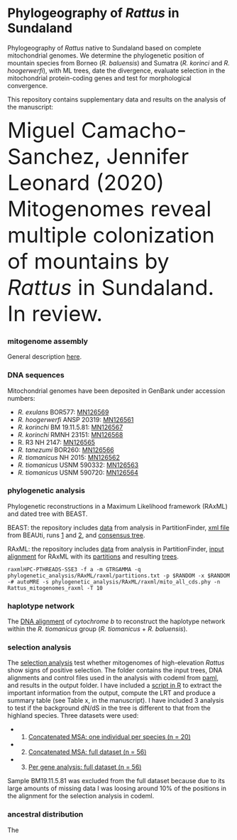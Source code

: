 # Phylogeography of *Rattus* in Sundaland

Phylogeography of *Rattus* native to Sundaland based on complete mitochondrial genomes. We determine the phylogenetic position of mountain species from Borneo (*R. baluensis*) and Sumatra (*R. korinci* and *R. hoogerwerfi*), with ML trees, date the divergence, evaluate selection in the mitochondrial protein-coding genes and test for morphological convergence.

This repository contains supplementary data and results on the analysis of the manuscript:

<font size="16">Miguel Camacho-Sanchez, Jennifer Leonard (2020) Mitogenomes reveal multiple colonization of mountains by *Rattus* in Sundaland. In review.</font>

### mitogenome assembly

General description [here](mitogenome-assembly.txt).

### DNA sequences

Mitochondrial genomes have been deposited in GenBank under accession numbers:

* *R. exulans* BOR577: [MN126569](https://www.genbank.com)
* *R. hoogerwerfi* ANSP 20319: [MN126561](https://www.genbank.com)
* *R. korinchi* BM 19.11.5.81: [MN126567](https://wwwgenbank.com)
* *R. korinchi* RMNH 23151: [MN126568](https://wwwgenbank.com)
* R. R3 NH 2147: [MN126565](https://www.genbank.com)
* *R. tanezumi* BOR260: [MN126566](https://www.genbank.com)
* *R. tiomanicus* NH 2015: [MN126562](https://www.genbank.com)
* *R. tiomanicus* USNM 590332: [MN126563](https://www.genbank.com)
* *R. tiomanicus* USNM 590720: [MN126564](https://www.genbank.com)

### phylogenetic analysis

Phylogenetic reconstructions in a Maximum Likelihood framework (RAxML) and dated tree with BEAST.

BEAST: the repository includes [data](phylogenetic_analysis/Beast/PartitionFinder) from analysis in PartitionFinder, [xml file](phylogenetic_analysis/Beast/27_mito_Rattus.xml) from BEAUti, runs [1](phylogenetic_analysis/Beast/run1_cipress) and [2](phylogenetic_analysis/Beast/run2_cipress), and [consensus tree](phylogenetic_analysis/Beast/27_rattus_consensus.tre).

RAxML: the repository includes [data](phylogenetic_analysis/RAxML/PartitionFinder) from analysis in PartitionFinder, [input alignment](phylogenetic_analysis/RAxML/raxml/mito_all_cds.phy) for RAxML with its [partitions](phylogenetic_analysis/RAxML/raxml/partitions.txt) and resulting [trees](phylogenetic_analysis/RAxML/raxml).

```
raxmlHPC-PTHREADS-SSE3 -f a -m GTRGAMMA -q phylogenetic_analysis/RAxML/raxml/partitions.txt -p $RANDOM -x $RANDOM -# autoMRE -s phylogenetic_analysis/RAxML/raxml/mito_all_cds.phy -n Rattus_mitogenomes_raxml -T 10
```

### haplotype network

The [DNA alignment](haplotype_networks/network_matrix.nex) of *cytochrome b* to reconstruct the haplotype network within the *R. tiomanicus* group (*R. tiomanicus* + *R. baluensis*).


### selection analysis

The [selection analysis](selection_analysis/) test whether mitogenomes of high-elevation *Rattus* show signs of positive selection. The folder contains the input  trees, DNA alignments and control files used in the analysis with codeml from [paml](http://abacus.gene.ucl.ac.uk/software/paml.html), and results in the output folder. I have included a [script in R](selection_analysis/lrt.r) to extract the important information from the output, compute the LRT and produce a summary table (see Table x, in the manuscript).
I have included 3 analysis to test if the background dN/dS in the tree is different to that from the highland species. Three datasets were used:

* 1. [Concatenated MSA: one individual per species (n = 20)](selection_analysis/1ind_per_lineage)
* 2. [Concatenated MSA: full dataset (n = 56)](selection_analysis/fulldata/concatenated)
* 3. [Per gene analysis: full dataset (n = 56)](selection_analysis/1ind_per_lineage/concatenated)

Sample BM19.11.5.81 was excluded from the full dataset because due to its large amounts of missing data I was loosing around 10% of the positions in the alignment for the selection analysis in codeml.

### ancestral distribution

The 